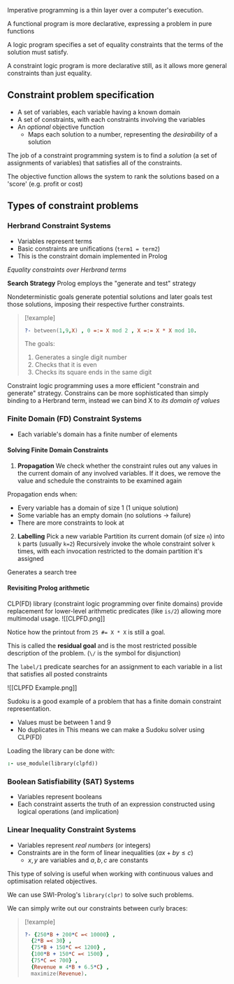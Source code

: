 
Imperative programming is a thin layer over a computer's execution.

A functional program is more declarative, expressing a problem in pure functions 

A logic program specifies a set of equality constraints that the terms of the solution must satisfy.

A constraint logic program is more declarative still, as it allows more general constraints than just equality. 


## Constraint problem specification
- A set of variables, each variable having a known domain
- A set of constraints, with each constraints involving the variables
- An *optional* objective function
	- Maps each solution to a number, representing the *desirability* of a solution

The job of a constraint programming system is to find a *solution* (a set of assignments of variables) that satisfies all of the constraints.

The objective function allows the system to rank the solutions based on a 'score' (e.g. profit or cost)


## Types of constraint problems

### Herbrand Constraint Systems
- Variables represent terms
- Basic constraints are unifications (`term1 = term2`)
- This is the constraint domain implemented in Prolog

*Equality constraints over Herbrand terms*

**Search Strategy**
Prolog employs the "generate and test" strategy

Nondeterministic goals generate potential solutions and later goals test those solutions, imposing their respective further constraints.

>[!example]
>```prolog
>?- between(1,9,X) , 0 =:= X mod 2 , X =:= X * X mod 10.
>```
>The goals:
>1. Generates a single digit number 
>2. Checks that it is even
>3. Checks its square ends in the same digit


Constraint logic programming uses a more efficient "constrain and generate" strategy.
Constrains can be more sophisticated than simply binding to a Herbrand term, instead we can bind X to *its domain of values*

### Finite Domain (FD) Constraint Systems
- Each variable's domain has a finite number of elements

#### Solving Finite Domain Constraints

1. **Propagation**
We check whether the constraint rules out any values in the current domain of any involved variables.
If it does, we remove the value and schedule the constraints to be examined again

Propagation ends when:
- Every variable has a domain of size 1 (1 unique solution)
- Some variable has an empty domain (no solutions -> failure)
- There are more constraints to look at

2. **Labelling**
Pick a new variable
Partition its current domain (of size `n`) into `k` parts (usually `k=2`)
Recursively invoke the whole constraint solver `k` times, with each invocation restricted to the domain partition it's assigned

Generates a search tree

#### Revisiting Prolog arithmetic

CLP(FD) library (constraint logic programming over finite domains) provide replacement for lower-level arithmetic predicates (like `is/2`) allowing more multimodal usage.
![[CLPFD.png]]

Notice how the printout from `25 #= X * X` is still a goal.

This is called the **residual goal** and is the most restricted possible description of the problem. (`\/` is the symbol for disjunction)

The `label/1` predicate searches for an assignment to each variable in a list that satisfies all posted constraints

![[CLPFD Example.png]]

Sudoku is a good example of a problem that has a finite domain constraint representation.
- Values must be between 1 and 9
- No duplicates in 
This means we can make a Sudoku solver using CLP(FD)

Loading the library can be done with:
```prolog
:- use_module(library(clpfd))
```

### Boolean Satisfiability (SAT) Systems
- Variables represent booleans
- Each constraint asserts the truth of an expression constructed using logical operations (and implication)
### Linear Inequality Constraint Systems
- Variables represent *real numbers* (or integers)
- Constraints are in the form of linear inequalities ($ax+by \leq c$)
	- $x, y$ are variables and $a, b, c$ are constants

This type of solving is useful when working with continuous values and optimisation related objectives.

We can use SWI-Prolog's `library(clpr)` to solve such problems.

We can simply write out our constraints between curly braces:

>[!example]
>```prolog
>?- {250*B + 200*C =< 10000} ,
> 	{2*B =< 30} ,
> 	{75*B + 150*C =< 1200} ,
> 	{100*B + 150*C =< 1500} ,
> 	{75*C =< 700} ,
> 	{Revenue = 4*B + 6.5*C} ,
> 	maximize(Revenue).
>````

